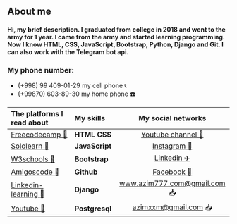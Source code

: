 ## About me 
#### Hi, my brief description. I graduated from college in 2018 and went to the army for 1 year. I came from the army and started learning programming. Now I know HTML, CSS, JavaScript, Bootstrap, Python, Django and Git. I can also work with the Telegram bot api.

### My phone number:
- (+998) 99 409-01-29 my cell phone  📞
- (+99870) 603-89-30 my home phone ☎️

The platforms I read about | My skills | My social networks
:--------------|:----------|:-------------:
[Freecodecamp 🚀](https://www.freecodecamp.org) | **HTML**  **CSS** | <a href="https://www.youtube.com/channel/UCfliQ_F24412ey6V9tmYJWA">Youtube channel 🎥</a>
[Sololearn 🚀](https://www.sololearn.com) | **JavaScript** | <a href="https://www.instagram.com/azim_29_01">Instagram 📸</a>
[W3schools 🚀](https://www.w3schools.com) | **Bootstrap** | <a href="https://www.linkedin.com/in/azimjon-abdurasulov-aa10671b3">Linkedin ✈️</a>
[Amigoscode 🚀](https://amigoscode.com) | **Github** | <a href="https://www.facebook.com/azimbekabdurasulov">Facebook 📸</a>
[Linkedin-learning 🚀](https://www.linkedin.com/learning) | **Django** | <a href="mailto:www.azim777.com@gmail.com">www.azim777.com@gmail.com 📥</a>
[Youtube 🚀](https://www.youtube.com) | **Postgresql** | <a href="mailto:azimxxm@gmail.com">azimxxm@gmail.com 📥</a>

